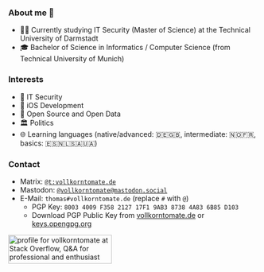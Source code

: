 ### About me 🍅

- 👨‍🎓 Currently studying IT Security (Master of Science) at the Technical University of Darmstadt
- 🎓 Bachelor of Science in Informatics / Computer Science (from Technical University of Munich)



### Interests

- 🔐 IT Security
- 📱 iOS Development
- 📖 Open Source and Open Data
- 🏛 Politics
- 🌐 Learning languages (native/advanced: 🇩🇪🇬🇧, intermediate: 🇳🇴🇫🇷, basics: 🇪🇸🇳🇱🇸🇦🇺🇦)



### Contact
- Matrix: [`@t:vollkorntomate.de`](https://matrix.to/#/@t:vollkorntomate.de)
- Mastodon: [`@vollkorntomate@mastodon.social`](https://mastodon.social/@vollkorntomate)
- E-Mail: `thomas#vollkorntomate.de` (replace `#` with `@`)
  - PGP Key: `8003 4009 F358 2127 17F1 9AB3 8738 4A83 6B85 D103`
  - Download PGP Public Key from [vollkorntomate.de](https://vollkorntomate.de/files/pubkey.asc) or [keys.opengpg.org](https://keys.openpgp.org/vks/v1/by-fingerprint/80034009F358212717F19AB387384A836B85D103)


<a href="https://stackoverflow.com/users/10295689/vollkorntomate"><img src="https://stackoverflow.com/users/flair/10295689.png?theme=dark" width="208" height="58" alt="profile for vollkorntomate at Stack Overflow, Q&amp;A for professional and enthusiast programmers" title="profile for vollkorntomate at Stack Overflow, Q&amp;A for professional and enthusiast programmers"></a>
